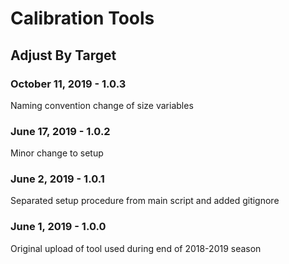 # Calibration Tools
## Adjust By Target
### October 11, 2019 - 1.0.3
Naming convention change of size variables

### June 17, 2019 - 1.0.2
Minor change to setup

### June 2, 2019 - 1.0.1
Separated setup procedure from main script
and added gitignore

### June 1, 2019 - 1.0.0
Original upload of tool used during end of 2018-2019 season